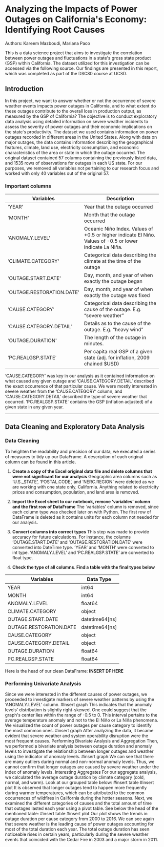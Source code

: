 # Analyzing the Impacts of Power Outages on California's Economy: Identifying Root Causes

Authors: Kareem Mazboudi, Mariana Paco

This is a data science project that aims to investigate the correlation between power outages and fluctuations in a state's gross state product (GSP) within California. The dataset utilized for this investigation can be accessed via the following source. Our findings are presented in this report, which was completed as part of the DSC80 course at UCSD.

## Introduction
In this project, we want to answer whether or not the occurrence of severe weather events impacts power outages in California, and to what extent do these outages contribute to the overall loss in production output, as measured by the GSP of California? The objective is to conduct exploratory data analysis using detailed information on severe weather incidents to assess the severity of power outages and their economic implications on the state's productivity. The dataset we used contains information on power outages recorded in different areas in the United States. Along with data on major outages, the data contains information describing the geographical features, climate, land use, electricity consumption, and economic characteristics of the area or state in which the outage occurred. The original dataset contained 57 columns containing the previously listed data, and 1535 rows of observations for outages in each US state. For our purposes, we removed all variables not pertaining to our research focus and worked with only 40 variables out of the original 57. 

### Important columns 

| Variables					|Description|
| --- 						|---|
|'YEAR' 					|Year that the outage occurred|
|'MONTH' 					|Month that the outage occurred|
|'ANOMALY.LEVEL' 			|Oceanic Niño Index. Values of +0.5 or higher indicate El Niño. Values of -0.5 or lower indicate La Niña.|
|'CLIMATE.CATEGORY' 		|Categorical data describing the climate at the time of the outage|
|'OUTAGE.START.DATE'  		|Day, month, and year of when exactly the outage began|
|'OUTAGE.RESTORATION.DATE'  |Day, month, and year of when exactly the outage was fixed|
|'CAUSE.CATEGORY' 			|Categorical data describing the cause of the outage. E.g. “severe weather”|
|'CAUSE.CATEGORY.DETAIL' 	|Details as to the cause of the outage. E.g. “heavy wind”|
|'OUTAGE.DURATION' 			|The length of the outage in minutes.|
|'PC.REALGSP.STATE' 		|Per capita real GSP of a given state (adj. for inflation, 2009 chained $USD)|

‘CAUSE.CATEGORY’ was key in our analysis as it contained information on what caused any given outage and ‘CAUSE.CATEGORY.DETAIL’  described the exact occurrence of that particular cause. We were mostly interested in severe weather from the ‘CAUSE.CATEGORY’ column, and ‘CAUSE.CATEGORY.DETAIL’ described the type of severe weather that occurred. 'PC.REALGSP.STATE' contains the GSP (inflation adjusted) of a given state in any given year.

---
## Data Cleaning and Exploratory Data Analysis
### Data Cleaning
To heighten the readability and precision of our data, we executed a series of measures to tidy up our DataFrame. A description of each original column can be found in this article.

1. **Create a copy of the Excel original data file and delete columns that were not significant for our analysis** 
Geographic area columns such as ‘U.S._STATE’, ‘POSTAL.CODE’, and ‘NERC.REGION’ were deleted as we are working with one state only, California.
Anything related to electricity prices and consumption, population, and land area is removed.

2. **Import the Excel sheet to our notebook, remove ‘variables’ column and the first row of DataFrame**
The ‘variables’ column is removed, since each column type was checked later on with Python.
The first row of DataFrame is deleted as it contains units for each column not needed for our analysis.

3. **Convert columns into correct types**
This step was made to provide accuracy for future calculations. For instance, the columns ‘OUTAGE.START.DATE’ and ‘OUTAGE.RESTORATION.DATE’ were converted into DateTime type. ‘YEAR’ and ‘MONTH’ were converted to int type. ‘ANOMALY.LEVEL’ and ‘PC.REALGSP.STATE’ are converted to float type.

4. **Check the type of all columns. Find a table with the final types below**

|Variables 							|Data Type|
|---								|---|
|YEAR                               |int64|
|MONTH                              |int64|
|ANOMALY.LEVEL                     	|float64|
|CLIMATE.CATEGORY                   |object|
|OUTAGE.START.DATE          		|datetime64[ns]|
|OUTAGE.RESTORATION.DATE    		|datetime64[ns]|
|CAUSE.CATEGORY                     |object|
|CAUSE.CATEGORY.DETAIL              |object|
|OUTAGE.DURATION                   	|float64|
|PC.REALGSP.STATE                  	|float64|

Here is the head of our clean DataFrame:
 **INSERT DF HERE**

### Performing Univariate Analysis
Since we were interested in the different causes of power outages, we proceeded to investigate markers of severe weather patterns by using the ‘ANOMALY.LEVEL’ column.
#Insert graph
This indicates that the anomaly levels' distribution is slightly right-skewed. One could suggest that the graph's center lies within the range of -0.5 to 0. This interval pertains to the average temperature anomaly and not to the El Niño or La Niña phenomena.
We visualized the count of power outages per cause category to identify the most common ones.
#insert graph
After analyzing the data, it became evident that severe weather and system operability disruption were the most frequent causes.
Performing Bivariate Analysis and Aggregation
Then, we performed a bivariate analysis between outage duration and anomaly levels to investigate the relationship between longer outages and weather using the indicator of anomaly levels.
#insert graph
We can see that there are many outliers during normal and non-normal anomaly levels. Thus, we cannot confirm that longer outages are caused by severe weather under the index of anomaly levels.
Interesting Aggregates
For our aggregate analysis, we calculated the average outage duration by climate category (cold, normal, and warm). Look at our grouped table below:
#insert table
#insert plot
It is observed that longer outages tend to happen more frequently during warmer temperatures, which can be attributed to the common occurrences of wildfires in California during the hotter seasons.
Next, we examined the different categories of causes and the total amount of time that outages lasted each year using a pivot table. See below the head of the mentioned table:
#insert table
#insert plot
Our plot shows the trends in outage duration per cause category from 2000 to 2016. We can see again that severe weather is the leading cause of power outages accounting for most of the total duration each year. The total outage duration has seen noticeable rises in certain years, particularly during the severe weather events that coincided with the Cedar Fire in 2003 and a major storm in 2011.
